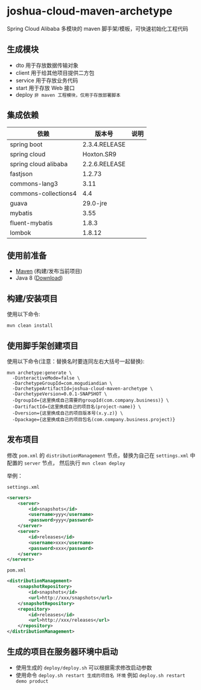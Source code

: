 # joshua-cloud-maven-archetype

Spring Cloud Alibaba 多模块的 maven 脚手架/模板，可快速初始化工程代码

## 生成模块

- dto 用于存放数据传输对象
- client 用于给其他项目提供二方包
- service 用于存放业务代码
- start 用于存放 Web 接口
- deploy `非 maven 工程模块，仅用于存放部署脚本`

## 集成依赖

| 依赖                   | 版本号           | 说明  |
|----------------------|---------------|-----|
| spring boot          | 2.3.4.RELEASE |     |
| spring cloud         | Hoxton.SR9    |     |
| spring cloud alibaba | 2.2.6.RELEASE |     |
| fastjson             | 1.2.73        |     |
| commons-lang3        | 3.11          |     |
| commons-collections4 | 4.4           |     |
| guava                | 29.0-jre      |     |
| mybatis              | 3.55          |     |
| fluent-mybatis       | 1.8.3         |     |
| lombok               | 1.8.12        |     |

## 使用前准备

- [Maven](https://maven.apache.org/) (构建/发布当前项目)
- Java 8 ([Download](https://adoptopenjdk.net/releases.html?variant=openjdk8))

## 构建/安装项目

使用以下命令:

`mvn clean install`

## 使用脚手架创建项目

使用以下命令(注意：替换名时要连同左右大括号一起替换):

```
mvn archetype:generate \
  -DinteractiveMode=false \
  -DarchetypeGroupId=com.mogudiandian \
  -DarchetypeArtifactId=joshua-cloud-maven-archetype \
  -DarchetypeVersion=0.0.1-SNAPSHOT \
  -DgroupId={这里换成自己需要的groupId(com.company.business)} \
  -DartifactId={这里换成自己的项目名(project-name)} \
  -Dversion={这里换成自己的项目版本号(x.y.z)} \
  -Dpackage={这里换成自己的项目包名(com.company.business.project)}
```

## 发布项目

修改 `pom.xml` 的 `distributionManagement` 节点，替换为自己在 `settings.xml` 中 配置的 `server` 节点，
然后执行 `mvn clean deploy`

举例：

`settings.xml`

```xml
<servers>
    <server>
        <id>snapshots</id>
        <username>yyy</username>
        <password>yyy</password>
    </server>
    <server>
        <id>releases</id>
        <username>xxx</username>
        <password>xxx</password>
    </server>
</servers>
```

`pom.xml`

```xml
<distributionManagement>
    <snapshotRepository>
        <id>snapshots</id>
        <url>http://xxx/snapshots</url>
    </snapshotRepository>
    <repository>
        <id>releases</id>
        <url>http://xxx/releases</url>
    </repository>
</distributionManagement>
```

## 生成的项目在服务器环境中启动

- 使用生成的 `deploy/deploy.sh` 可以根据需求修改启动参数
- 使用命令 `deploy.sh restart 生成的项目名 环境` 例如 `deploy.sh restart demo product`
